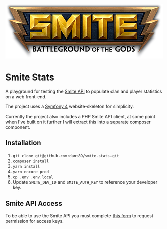 ![Smite logo](https://github.com/dant89/smite-stats/blob/master/public/images/LOGO_SMITE_2016_Blktagline_Shadow_500x170.png)

Smite Stats
============

A playground for testing the [Smite API](http://api.smitegame.com/smiteapi.svc) to populate clan and player statistics on a web front-end.

The project uses a [Symfony 4](https://symfony.com/doc/current/setup.html) website-skeleton for simplicity.

Currently the project also includes a PHP Smite API client, at some point when I've built on it further I will extract this into a separate composer component.

## Installation

1. `git clone git@github.com:dant89/smite-stats.git`
2. `composer install`
3. `yarn install`
4. `yarn encore prod`
5. `cp .env .env.local`
6. Update `SMITE_DEV_ID` and `SMITE_AUTH_KEY` to reference your developer key.

## Smite API Access

To be able to use the Smite API you must complete [this form](https://fs12.formsite.com/HiRez/form48/secure_index.html) to request permission for access keys.
